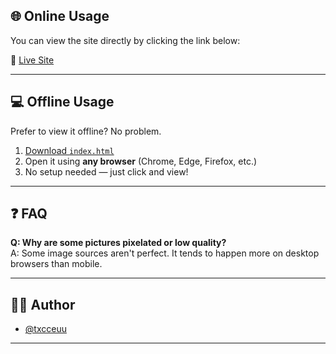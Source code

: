 
## 🌐 Online Usage

You can view the site directly by clicking the link below:

🔗 [Live Site](https://txcceuu.github.io/holidayfloridaSite)

---

## 💻 Offline Usage

Prefer to view it offline? No problem.

1. [Download `index.html`](https://github.com/txcceuu/holidayfloridaSite/blob/master/index.html)
2. Open it using **any browser** (Chrome, Edge, Firefox, etc.)
3. No setup needed — just click and view!

---

## ❓ FAQ

**Q: Why are some pictures pixelated or low quality?**  
A: Some image sources aren't perfect. It tends to happen more on desktop browsers than mobile.

---

## 👨‍💻 Author

- [@txcceuu](https://www.github.com/txcceuu)  

---

